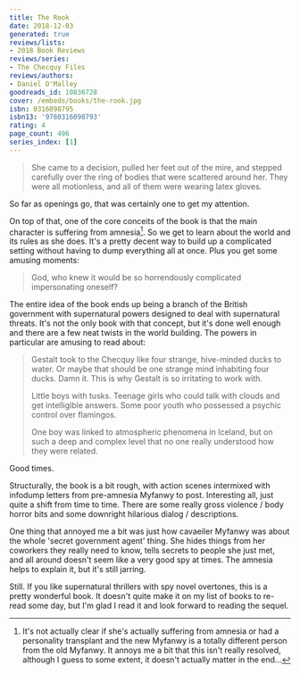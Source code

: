 ```yaml
---
title: The Rook
date: 2018-12-03
generated: true
reviews/lists:
- 2018 Book Reviews
reviews/series:
- The Checquy Files
reviews/authors:
- Daniel O'Malley
goodreads_id: 10836728
cover: /embeds/books/the-rook.jpg
isbn: 0316098795
isbn13: '9780316098793'
rating: 4
page_count: 496
series_index: [1]
---
```

> She came to a decision, pulled her feet out of the mire, and stepped carefully over the ring of bodies that were scattered around her. They were all motionless, and all of them were wearing latex gloves.

So far as openings go, that was certainly one to get my attention.  

<!--more-->

On top of that, one of the core conceits of the book is that the main character is suffering from amnesia[^ish]. So we get to learn about the world and its rules as she does. It's a pretty decent way to build up a complicated setting without having to dump everything all at once. Plus you get some amusing moments:  

> God, who knew it would be so horrendously complicated impersonating oneself?

The entire idea of the book ends up being a branch of the British government with supernatural powers designed to deal with supernatural threats. It's not the only book with that concept, but it's done well enough and there are a few neat twists in the world building. The powers in particular are amusing to read about:  

> Gestalt took to the Checquy like four strange, hive-minded ducks to water. Or maybe that should be one strange mind inhabiting four ducks. Damn it. This is why Gestalt is so irritating to work with.
>
> Little boys with tusks. Teenage girls who could talk with clouds and get intelligible answers. Some poor youth who possessed a psychic control over flamingos.
>
> One boy was linked to atmospheric phenomena in Iceland, but on such a deep and complex level that no one really understood how they were related.

Good times.  

Structurally, the book is a bit rough, with action scenes intermixed with infodump letters from pre-amnesia Myfanwy to post. Interesting all, just quite a shift from time to time. There are some really gross violence / body horror bits and some downright hilarious dialog / descriptions.  

One thing that annoyed me a bit was just how cavaeiler Myfanwy was about the whole 'secret government agent' thing. She hides things from her coworkers they really need to know, tells secrets to people she just met, and all around doesn't seem like a very good spy at times. The amnesia helps to explain it, but it's still jarring.  

Still. If you like supernatural thrillers with spy novel overtones, this is a pretty wonderful book. It doesn't quite make it on my list of books to re-read some day, but I'm glad I read it and look forward to reading the sequel.  

[^ish]: It's not actually clear if she's actually suffering from amnesia or had a personality transplant and the new Myfanwy[^name] is a totally different person from the old Myfanwy. It annoys me a bit that this isn't really resolved, although I guess to some extent, it doesn't actually matter in the end...  

[^name]: It's Miffany. Just go with it.